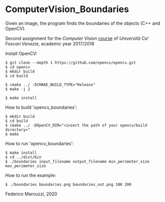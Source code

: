 # ComputerVision_Boundaries
Given an image, the program finds the boundaries of the objects (C++ and OpenCV).

Second assignment for the *Computer Vision* [course](https://www.dsi.unive.it/~bergamasco/courses/computer_vision_2017_2018.html) of *Università Ca' Foscari Venezia*, academic year 2017/2018


Install OpenCV:

```console
$ git clone --depth 1 https://github.com/opencv/opencv.git
$ cd opencv
$ mkdir build
$ cd build

$ cmake ../ -DCMAKE_BUILD_TYPE="Release"
$ make -j 2

$ make install
```


How to build 'opencv_boundaries':

```console
$ mkdir build
$ cd build
$ cmake ../ -DOpenCV_DIR="<insert the path of your opencv/build directory>"
$ make
```


How to run 'opencv_boundaries':

```console
$ make install
$ cd ../dist/bin
$ ./boundaries input_filename output_filename min_perimeter_size max_perimeter_size
```


How to run the example:

```console
$ ./boundaries boundaries.png boundaries_out.png 100 200
```


Federico Marcuzzi, 2020


